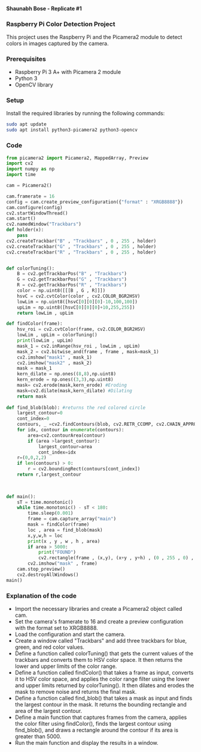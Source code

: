 #### Shaunabh Bose - Replicate #1
### Raspberry Pi Color Detection Project
This project uses the Raspberry Pi and the Picamera2 module to detect colors in images captured by the camera.

### Prerequisites
* Raspberry Pi 3 A+ with Picamera 2 module
* Python 3
* OpenCV library
### Setup
Install the required libraries by running the following commands:
```bash    
sudo apt update
sudo apt install python3-picamera2 python3-opencv
```
### Code
```python
from picamera2 import Picamera2, MappedArray, Preview
import cv2
import numpy as np
import time

cam = Picamera2()

cam.framerate = 16 
config = cam.create_preview_configuration({"format" : "XRGB8888"})
cam.configure(config)
cv2.startWindowThread()
cam.start()
cv2.namedWindow("Trackbars")
def holder(x):
    pass
cv2.createTrackbar("B" , "Trackbars" , 0 , 255 , holder)
cv2.createTrackbar("G" , "Trackbars" , 0 , 255 , holder)
cv2.createTrackbar("R" , "Trackbars" , 0 , 255 , holder)


def colorTuning():
    B = cv2.getTrackbarPos("B" , "Trackbars")
    G = cv2.getTrackbarPos("G" , "Trackbars")
    R = cv2.getTrackbarPos("R" , "Trackbars")
    color = np.uint8([[[B , G , R]]])
    hsvC = cv2.cvtColor(color , cv2.COLOR_BGR2HSV)
    lowLim = np.uint8([hsvC[0][0][0]-10,100,100])
    upLim = np.uint8([hsvC[0][0][0]+10,255,255])
    return lowLim , upLim

def findColor(frame):
    hsv_roi = cv2.cvtColor(frame, cv2.COLOR_BGR2HSV)
    lowLim , upLim = colorTuning()
    print(lowLim , upLim)
    mask_1 = cv2.inRange(hsv_roi , lowLim , upLim)
    mask_2 = cv2.bitwise_and(frame , frame , mask=mask_1)
    cv2.imshow("mask1" , mask_1)
    cv2.imshow("mask2" , mask_2)
    mask = mask_1  
    kern_dilate = np.ones((8,8),np.uint8) 
    kern_erode = np.ones((3,3),np.uint8) 
    mask= cv2.erode(mask,kern_erode) #Eroding 
    mask=cv2.dilate(mask,kern_dilate) #Dilating 
    return mask 
    
def find_blob(blob): #returns the red colored circle 
    largest_contour=0 
    cont_index=0 
    contours, _ =cv2.findContours(blob, cv2.RETR_CCOMP, cv2.CHAIN_APPROX_SIMPLE) 
    for idx, contour in enumerate(contours): 
        area=cv2.contourArea(contour) 
        if (area >largest_contour): 
            largest_contour=area 
            cont_index=idx 
    r=(0,0,2,2) 
    if len(contours) > 0: 
        r = cv2.boundingRect(contours[cont_index]) 
    return r,largest_contour 

        
            
def main():
    sT = time.monotonic()
    while time.monotonic() - sT < 180:
        time.sleep(0.001)
        frame = cam.capture_array("main")
        mask = findColor(frame)
        loc , area = find_blob(mask)
        x,y,w,h = loc
        print(x , y , w , h , area)
        if area > 5000:
            print("FOUND")         
            cv2.rectangle(frame , (x,y), (x+y , y+h) , (0 , 255 , 0) , 3)
        cv2.imshow("mask" , frame)
    cam.stop_preview()
    cv2.destroyAllWindows()
main()
```
### Explanation of the code
* Import the necessary libraries and create a Picamera2 object called cam.
* Set the camera's framerate to 16 and create a preview configuration with the format set to XRGB8888.
* Load the configuration and start the camera.
* Create a window called "Trackbars" and add three trackbars for blue, green, and red color values.
* Define a function called colorTuning() that gets the current values of the trackbars and converts them to HSV color space. It then returns the lower and upper limits of the color range.
* Define a function called findColor() that takes a frame as input, converts it to HSV color space, and applies the color range filter using the lower and upper limits returned by colorTuning(). It then dilates and erodes the mask to remove noise and returns the final mask.
* Define a function called find_blob() that takes a mask as input and finds the largest contour in the mask. It returns the bounding rectangle and area of the largest contour.
* Define a main function that captures frames from the camera, applies the color filter using findColor(), finds the largest contour using find_blob(), and draws a rectangle around the contour if its area is greater than 5000.
* Run the main function and display the results in a window.
